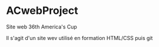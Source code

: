 # ACwebProject
Site web 36th America's Cup

Il s'agit d'un site wev utilisé en formation HTML/CSS puis git
